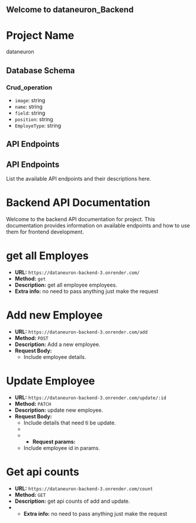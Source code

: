 ## Welcome to dataneuron_Backend

# Project Name

dataneuron

## Database Schema

### Crud_operation

- `image`: string
- `name`: string
- `field`: string
- `position`: string
- `EmployeType`: string

## API Endpoints

## API Endpoints

List the available API endpoints and their descriptions here.

# Backend API Documentation

Welcome to the backend API documentation for project. This documentation provides information on available endpoints and how to use them for frontend development.

# get all Employes

- **URL:** `https://dataneuron-backend-3.onrender.com/`
- **Method:** `get`
- **Description:** get all employee employees.
- **Extra info:** no need to pass anything just make the request

# Add new Employee

- **URL:** `https://dataneuron-backend-3.onrender.com/add`
- **Method:** `POST`
- **Description:** Add a new employee.
- **Request Body:**
  - Include employee details.

# Update Employee

- **URL:** `https://dataneuron-backend-3.onrender.com/update/:id`
- **Method:** `PATCH`
- **Description:** update new employee.
- **Request Body:**
  - Include details that need ti be update.
  -
  - - **Request params:**
  - Include employee id in params.

# Get api counts

- **URL:** `https://dataneuron-backend-3.onrender.com/count`
- **Method:** `GET`
- **Description:** get api counts of add and update.
- - **Extra info:** no need to pass anything just make the request
